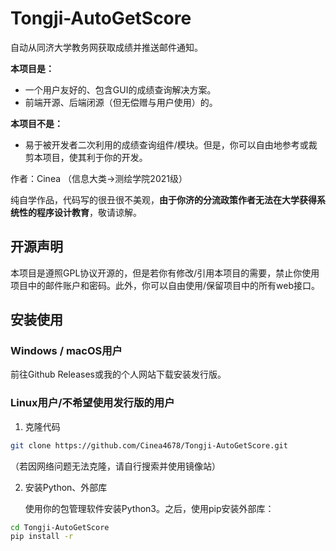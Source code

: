 # Tongji-AutoGetScore
自动从同济大学教务网获取成绩并推送邮件通知。

**本项目是：**

- 一个用户友好的、包含GUI的成绩查询解决方案。
- 前端开源、后端闭源（但无偿赠与用户使用）的。

**本项目不是：**

- 易于被开发者二次利用的成绩查询组件/模块。但是，你可以自由地参考或裁剪本项目，使其利于你的开发。



作者：Cinea （信息大类->测绘学院2021级）

纯自学作品，代码写的很丑很不美观，**由于你济的分流政策作者无法在大学获得系统性的程序设计教育**，敬请谅解。

## 开源声明

本项目是遵照GPL协议开源的，但是若你有修改/引用本项目的需要，禁止你使用项目中的邮件账户和密码。此外，你可以自由使用/保留项目中的所有web接口。

## 安装使用

### Windows / macOS用户

前往Github Releases或我的个人网站下载安装发行版。

### Linux用户/不希望使用发行版的用户

1. 克隆代码

```bash
git clone https://github.com/Cinea4678/Tongji-AutoGetScore.git
```

（若因网络问题无法克隆，请自行搜索并使用镜像站）

2. 安装Python、外部库

   使用你的包管理软件安装Python3。之后，使用pip安装外部库：

```bash
cd Tongji-AutoGetScore
pip install -r 
```



